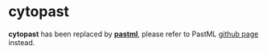 # cytopast

__cytopast__ has been replaced by [__pastml__](https://github.com/evolbioinfo/pastml), please refer to PastML [github page](https://github.com/evolbioinfo/pastml) instead.

